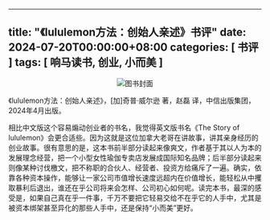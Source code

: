 
---
title: "《lululemon方法：创始人亲述》书评"
date: 2024-07-20T00:00:00+08:00
categories: [ 书评 ]
tags: [ 响马读书, 创业, 小而美 ]
---

<center class="p-3">
  <img class="img-fluid" src="/images/2024/0720/book-cover.png" alt="图书封面">
</center>

 《lululemon方法：创始人亲述》，[加]奇普·威尔逊 著，赵磊 译，中信出版集团，2024年4月出版。

相比中文版这个容易煽动创业者的书名，我觉得英文版书名《The Story of lululemon》会更合适些。因为这就是这位加拿大老哥在讲故事，讲其亲身经历的创业故事。很有意思的是，这本书前半部分读起来像爽文，作者基于其以人为本的发展理念经营，把一个小型女性瑜伽专卖店发展成国际知名品牌；后半部分读起来则像某种讨伐檄文，把不称职的合伙人、经营者、投资方给痛斥了一遍。确实，依靠各种资本操作，能够让一家公司市值增长速度远超内在价值增长，能轻松从中攫取暴利后退出，谁还在乎公司将来会怎样、公司初心如何呢。读完本书，最深的感受是，如果自己真在乎一件事，千万不要把它轻易交给不在乎它的人手中，尤其是被资本绑架甚至异化的那些人手中，还是保持“小而美”更好。
